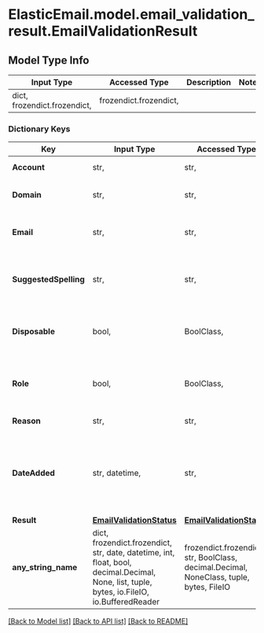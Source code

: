 # ElasticEmail.model.email_validation_result.EmailValidationResult

## Model Type Info
Input Type | Accessed Type | Description | Notes
------------ | ------------- | ------------- | -------------
dict, frozendict.frozendict,  | frozendict.frozendict,  |  | 

### Dictionary Keys
Key | Input Type | Accessed Type | Description | Notes
------------ | ------------- | ------------- | ------------- | -------------
**Account** | str,  | str,  | Local part of an email | [optional] 
**Domain** | str,  | str,  | Name of selected domain. | [optional] 
**Email** | str,  | str,  | Full email address that was verified | [optional] 
**SuggestedSpelling** | str,  | str,  | Suggested spelling if a possible mistake was found | [optional] 
**Disposable** | bool,  | BoolClass,  | Does the email have a temporary domain | [optional] 
**Role** | bool,  | BoolClass,  | Is an email a role email (e.g. info@, noreply@ etc.) | [optional] 
**Reason** | str,  | str,  | All detected issues | [optional] 
**DateAdded** | str, datetime,  | str,  | Date of creation in YYYY-MM-DDThh:ii:ss format | [optional] value must conform to RFC-3339 date-time
**Result** | [**EmailValidationStatus**](EmailValidationStatus.md) | [**EmailValidationStatus**](EmailValidationStatus.md) |  | [optional] 
**any_string_name** | dict, frozendict.frozendict, str, date, datetime, int, float, bool, decimal.Decimal, None, list, tuple, bytes, io.FileIO, io.BufferedReader | frozendict.frozendict, str, BoolClass, decimal.Decimal, NoneClass, tuple, bytes, FileIO | any string name can be used but the value must be the correct type | [optional]

[[Back to Model list]](../../README.md#documentation-for-models) [[Back to API list]](../../README.md#documentation-for-api-endpoints) [[Back to README]](../../README.md)

